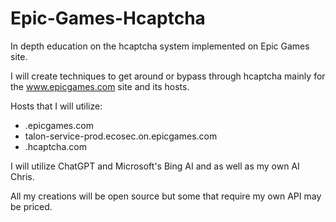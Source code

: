 # Epic-Games-Hcaptcha
In depth education on the hcaptcha system implemented on Epic Games site.

I will create techniques to get around or bypass through hcaptcha mainly for the www.epicgames.com site and its hosts.

Hosts that I will utilize:
- .epicgames.com
- talon-service-prod.ecosec.on.epicgames.com
- .hcaptcha.com

I will utilize ChatGPT and Microsoft's Bing AI and as well as my own AI Chris.

All my creations will be open source but some that require my own API may be priced.
